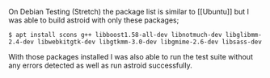 On Debian Testing (Stretch) the package list is similar to [[Ubuntu]] but I was able to build astroid with only these packages;
```
$ apt install scons g++ libboost1.58-all-dev libnotmuch-dev libglibmm-2.4-dev libwebkitgtk-dev libgtkmm-3.0-dev libgmime-2.6-dev libsass-dev
```
With those packages installed I was also able to run the test suite without any errors detected as well as run astroid successfully.
